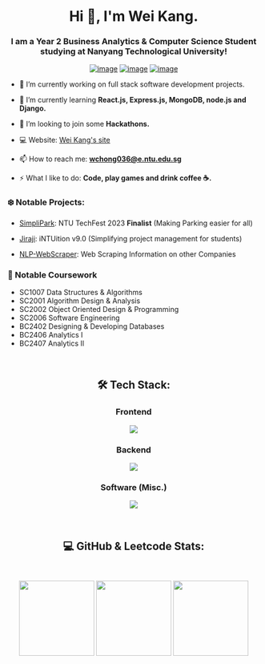 <h1 align="center">Hi 👋, I'm Wei Kang.</h1>
<h3 align="center">I am a Year 2 Business Analytics & Computer Science Student studying at Nanyang Technological University!</h3>
<div align="center">

[![image](https://img.shields.io/badge/LinkedIn-0077B5?style=for-the-badge&logo=linkedin&logoColor=white)](https://www.linkedin.com/in/chong-wei-kang/)
[![image](https://img.shields.io/badge/Gmail-D14836?style=for-the-badge&logo=gmail&logoColor=white)](mailto:chongweikang5@gmail.com)
[![image](https://img.shields.io/badge/Telegram-188AD5?style=for-the-badge&logo=telegram&logoColor=white)](https://t.me/weikangg)

  
</div>

- 🔭 I’m currently working on full stack software development projects.

- 🌱 I’m currently learning **React.js, Express.js, MongoDB, node.js and Django.**

- 👯 I’m looking to join some **Hackathons.**

- 💻 Website: [Wei Kang's site](https://weikangg.github.io/)

- 📫 How to reach me: **wchong036@e.ntu.edu.sg**

- ⚡ What I like to do: **Code, play games and drink coffee ☕️.**

### ❄️ Notable Projects:
- [SimpliPark](https://github.com/weikangg/SimpliPark): NTU TechFest 2023 **Finalist** (Making Parking easier for all)

- [Jiraji](https://github.com/weikangg/iNTUition-v9.0): iNTUition v9.0 (Simplifying project management for students)

- [NLP-WebScraper](https://github.com/weikangg/NLP-Webscraper): Web Scraping Information on other Companies

### 🌱 Notable Coursework
- SC1007 Data Structures & Algorithms
- SC2001 Algorithm Design & Analysis
- SC2002 Object Oriented Design & Programming
- SC2006 Software Engineering
- BC2402 Designing & Developing Databases
- BC2406 Analytics I
- BC2407 Analytics II

<br />

<h2 align="center"> 🛠 Tech Stack:</h2>

<div align="center">
  <h3>Frontend</h3>
  <p>
    <a href="https://skillicons.dev">
      <img src="https://skillicons.dev/icons?i=html,css,js,react,bootstrap,materialui" />
    </a>
  </p>
  <h3>Backend</h3>
  <p>
    <a href="https://skillicons.dev">
      <img src="https://skillicons.dev/icons?i=nodejs,express,django,mongodb,sqlite,firebase,mysql,java" />
    </a>
  </p>
  <h3>Software (Misc.)</h3>
  <p>
    <a href="https://skillicons.dev">
      <img src="https://skillicons.dev/icons?i=c,python,git,selenium,c++" />
    </a>
  </p>
  <br />
</div>

<h2 align="center">  💻 GitHub & Leetcode Stats:</h2>
<br />
<p align= "center">
  <img height= "150" src="https://github-readme-stats.vercel.app/api?username=weikangg&theme=react&show_icons=true&include_all_commits=true" />
  <img height= "150" src="https://github-readme-stats.vercel.app/api/top-langs/?username=weikangg&theme=react&layout=compact" />
  <img height= "150" src="https://leetcard.jacoblin.cool/weikangg" />
</p>

